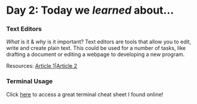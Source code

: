 # Day 2: Today we _learned_ about...

### Text Editors

_What_ is it & _why_ is it important?
Text editors are tools that allow you to edit, write and create plain text. This could be used for a number of tasks, like drafting a document or editing a webpage to developing a new program. 

Resources: [Article 1](https://codefellows.github.io/code-102-guide/curriculum/class-02/Choosing-A-Text-Editor--The-Older-Coder.pdf)|[Article 2](https://www.techstuffed.com/what-are-text-editors-and-why-are-they-important/)



### Terminal Usage

Click [here](https://www.makeuseof.com/tag/mac-terminal-commands-cheat-sheet/) to access a great terminal cheat sheet I found online!

